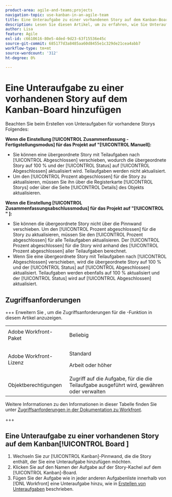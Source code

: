 ```yaml
---
product-area: agile-and-teams;projects
navigation-topic: use-kanban-in-an-agile-team
title: Eine Unteraufgabe zu einer vorhandenen Story auf dem Kanban-Board hinzufügen
description: Lesen Sie diesen Artikel, um zu erfahren, wie Sie Unteraufgaben für vorhandene Storys im Kanban-Board erstellen.
author: Lisa
feature: Agile
exl-id: c6610616-80e5-4ded-9d23-63f15536e45c
source-git-commit: 685177d3a8485aa60d8455e1c329de21cea4abb7
workflow-type: tm+mt
source-wordcount: '312'
ht-degree: 0%

---
```


# Eine Unteraufgabe zu einer vorhandenen Story auf dem Kanban-Board hinzufügen

Beachten Sie beim Erstellen von Unteraufgaben für vorhandene Storys Folgendes:

**Wenn die Einstellung [!UICONTROL Zusammenfassung - Fertigstellungsmodus] für das Projekt auf &quot;[!UICONTROL Manuell]:**

* Sie können eine übergeordnete Story mit Teilaufgaben nach [!UICONTROL Abgeschlossen] verschieben, wodurch die übergeordnete Story auf 100 % und der [!UICONTROL Status] auf [!UICONTROL Abgeschlossen] aktualisiert wird. Teilaufgaben werden nicht aktualisiert.
* Um den [!UICONTROL Prozent abgeschlossen] für die Story zu aktualisieren, müssen Sie ihn über die Registerkarte [!UICONTROL Storys] oder über die Seite [!UICONTROL Details] des Objekts aktualisieren.

**Wenn die Einstellung [!UICONTROL Zusammenfassungsabschlussmodus] für das Projekt auf &quot;[!UICONTROL &quot; ]:**

* Sie können die übergeordnete Story nicht über die Pinnwand verschieben. Um den [!UICONTROL Prozent abgeschlossen] für die Story zu aktualisieren, müssen Sie den [!UICONTROL Prozent abgeschlossen] für alle Teilaufgaben aktualisieren. Der [!UICONTROL Prozent abgeschlossen] für die Story wird anhand des [!UICONTROL Prozent abgeschlossen] aller Teilaufgaben berechnet.
* Wenn Sie eine übergeordnete Story mit Teilaufgaben nach [!UICONTROL Abgeschlossen] verschieben, wird die übergeordnete Story auf 100 % und der [!UICONTROL Status] auf [!UICONTROL Abgeschlossen] aktualisiert. Teilaufgaben werden ebenfalls auf 100 % aktualisiert und der [!UICONTROL Status] wird auf [!UICONTROL Abgeschlossen] aktualisiert.

## Zugriffsanforderungen

+++ Erweitern Sie , um die Zugriffsanforderungen für die -Funktion in diesem Artikel anzuzeigen.

<table style="table-layout:auto"> 
 <col> 
 </col> 
 <col> 
 </col> 
 <tbody> 
  <tr> 
   <td role="rowheader">Adobe Workfront-Paket</td> 
   <td> <p>Beliebig</p> </td> 
  </tr> 
  <tr> 
   <td role="rowheader">Adobe Workfront-Lizenz</td> 
   <td> <p>Standard</p> 
   <p>Arbeit oder höher</p> </td> 
  </tr>
  <tr> 
   <td role="rowheader">Objektberechtigungen</td> 
   <td>Zugriff auf die Aufgabe, für die die Teilaufgabe ausgeführt wird, gewähren oder verwalten</td> 
  </tr> 
 </tbody> 
</table>

Weitere Informationen zu den Informationen in dieser Tabelle finden Sie unter [Zugriffsanforderungen in der Dokumentation zu Workfront](/help/quicksilver/administration-and-setup/add-users/access-levels-and-object-permissions/access-level-requirements-in-documentation.md).

+++

## Eine Unteraufgabe zu einer vorhandenen Story auf dem Kanban[!UICONTROL Board ]

1. Wechseln Sie zur [!UICONTROL Kanban]-Pinnwand, die die Story enthält, der Sie eine Unteraufgabe hinzufügen möchten.
1. Klicken Sie auf den Namen der Aufgabe auf der Story-Kachel auf dem [!UICONTROL Kanban]-Board.
1. Fügen Sie der Aufgabe wie in jeder anderen Aufgabenliste innerhalb von [!DNL Workfront] eine Unteraufgabe hinzu, wie in [Erstellen von Unteraufgaben](../../manage-work/tasks/create-tasks/create-subtasks.md) beschrieben.
